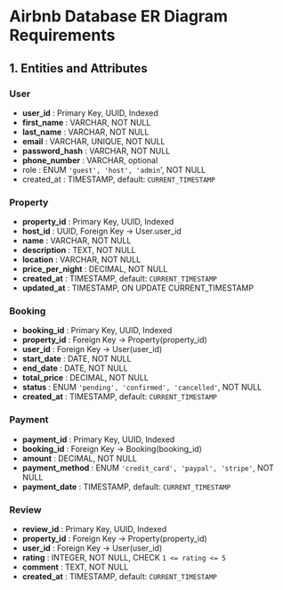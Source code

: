 # Airbnb Database ER Diagram Requirements

## 1. Entities and Attributes

### User
- **user_id** : Primary Key, UUID, Indexed
- **first_name** : VARCHAR, NOT NULL
- **last_name** : VARCHAR, NOT NULL
- **email** : VARCHAR, UNIQUE, NOT NULL
- **password_hash** : VARCHAR, NOT NULL
- **phone_number** : VARCHAR, optional
- role : ENUM `'guest', 'host', 'admin`', NOT NULL
- created_at : TIMESTAMP, default: `CURRENT_TIMESTAMP`

### Property
- **property_id** : Primary Key, UUID, Indexed
- **host_id** : UUID, Foreign Key → User.user_id
- **name** : VARCHAR, NOT NULL
- **description** : TEXT, NOT NULL
- **location** : VARCHAR, NOT NULL
- **price_per_night** : DECIMAL, NOT NULL
- **created_at** : TIMESTAMP, default: `CURRENT_TIMESTAMP`
- **updated_at** :  TIMESTAMP, ON UPDATE CURRENT_TIMESTAMP

### Booking
- **booking_id** : Primary Key, UUID, Indexed  
- **property_id** : Foreign Key → Property(property_id)  
- **user_id** : Foreign Key → User(user_id)  
- **start_date** : DATE, NOT NULL  
- **end_date** : DATE, NOT NULL  
- **total_price** : DECIMAL, NOT NULL  
- **status** : ENUM `'pending', 'confirmed', 'cancelled'`, NOT NULL  
- **created_at** : TIMESTAMP, default: `CURRENT_TIMESTAMP`  

### Payment
- **payment_id** : Primary Key, UUID, Indexed  
- **booking_id** : Foreign Key → Booking(booking_id)  
- **amount** : DECIMAL, NOT NULL  
- **payment_method** : ENUM `'credit_card', 'paypal', 'stripe'`, NOT NULL  
- **payment_date** : TIMESTAMP, default: `CURRENT_TIMESTAMP`


### Review
- **review_id** : Primary Key, UUID, Indexed  
- **property_id** : Foreign Key → Property(property_id)  
- **user_id** : Foreign Key → User(user_id)  
- **rating** : INTEGER, NOT NULL, CHECK `1 <= rating <= 5`  
- **comment** : TEXT, NOT NULL  
- **created_at** : TIMESTAMP, default: `CURRENT_TIMESTAMP` 
